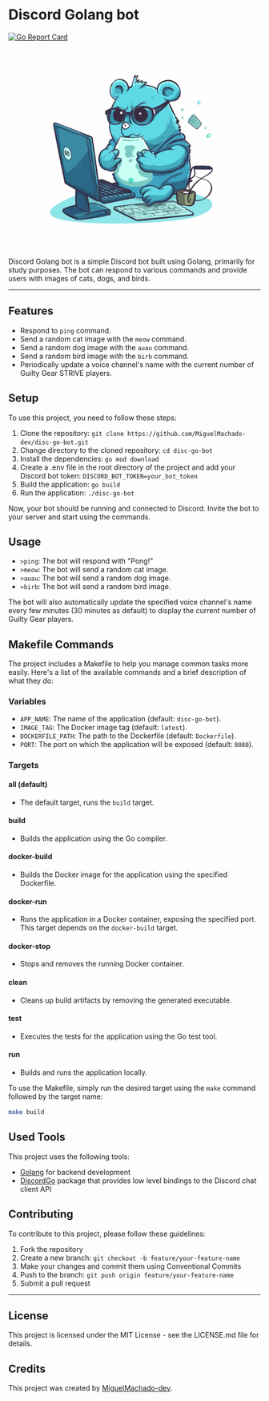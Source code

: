 # Discord Golang bot

[![Go Report Card](https://goreportcard.com/badge/github.com/MiguelMachado-dev/disc-go-bot)](https://goreportcard.com/report/github.com/MiguelMachado-dev/disc-go-bot)

<p align="center">
  <img src="./assets/Migtito_blue_gopher_programmer_coding._programming.png" alt="Discord Golang bot Header" width="400">
</p>

Discord Golang bot is a simple Discord bot built using Golang, primarily for study purposes. The bot can respond to various commands and provide users with images of cats, dogs, and birds.

---

## Features

- Respond to `ping` command.
- Send a random cat image with the `meow` command.
- Send a random dog image with the `auau` command.
- Send a random bird image with the `birb` command.
- Periodically update a voice channel's name with the current number of Guilty Gear STRIVE players.

## Setup

To use this project, you need to follow these steps:

1. Clone the repository: `git clone https://github.com/MiguelMachado-dev/disc-go-bot.git`
2. Change directory to the cloned repository: `cd disc-go-bot`
3. Install the dependencies: `go mod download`
4. Create a .env file in the root directory of the project and add your Discord bot token: `DISCORD_BOT_TOKEN=your_bot_token`
5. Build the application: `go build`
6. Run the application: `./disc-go-bot`

Now, your bot should be running and connected to Discord. Invite the bot to your server and start using the commands.

## Usage
- `>ping`: The bot will respond with "Pong!"
- `>meow`: The bot will send a random cat image.
- `>auau`: The bot will send a random dog image.
- `>birb`: The bot will send a random bird image.

The bot will also automatically update the specified voice channel's name every few minutes (30 minutes as default) to display the current number of Guilty Gear players.

## Makefile Commands

The project includes a Makefile to help you manage common tasks more easily. Here's a list of the available commands and a brief description of what they do:

### Variables

- `APP_NAME`: The name of the application (default: `disc-go-bot`).
- `IMAGE_TAG`: The Docker image tag (default: `latest`).
- `DOCKERFILE_PATH`: The path to the Dockerfile (default: `Dockerfile`).
- `PORT`: The port on which the application will be exposed (default: `8080`).

### Targets

#### all (default)

- The default target, runs the `build` target.

#### build

- Builds the application using the Go compiler.

#### docker-build

- Builds the Docker image for the application using the specified Dockerfile.

#### docker-run

- Runs the application in a Docker container, exposing the specified port. This target depends on the `docker-build` target.

#### docker-stop

- Stops and removes the running Docker container.

#### clean

- Cleans up build artifacts by removing the generated executable.

#### test

- Executes the tests for the application using the Go test tool.

#### run

- Builds and runs the application locally.

To use the Makefile, simply run the desired target using the `make` command followed by the target name:

```bash
make build
```

## Used Tools

This project uses the following tools:

- [Golang](https://golang.org/) for backend development
- [DiscordGo](https://github.com/bwmarrin/discordgo) package that provides low level bindings to the Discord chat client API

## Contributing

To contribute to this project, please follow these guidelines:

1. Fork the repository
2. Create a new branch: `git checkout -b feature/your-feature-name`
3. Make your changes and commit them using Conventional Commits
4. Push to the branch: `git push origin feature/your-feature-name`
5. Submit a pull request

---

## License

This project is licensed under the MIT License - see the LICENSE.md file for details.

## Credits

This project was created by [MiguelMachado-dev](https://github.com/MiguelMachado-dev).